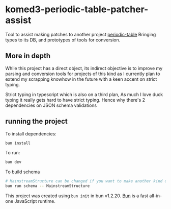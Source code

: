 # komed3-periodic-table-patcher-assist
Tool to assist making patches to another project [periodic-table](github.com/komed3/periodic-table)
Bringing types to its DB, and prototypes of tools for conversion.

## More in depth

While this project has a direct object, its indirect objective is to improve my parsing and conversion tools for projects
of this kind as I currently plan to extend my scrapping knowhow in the future with a keen accent on strict typing.

Strict typing in typescript which is also on a third plan, As much I love duck typing it really gets hard to have strict typing.
Hence why there's 2 dependencies on JSON schema validations


## running the project

To install dependencies:

```bash
bun install
```

To run:

```bash
bun dev
```

To build schema
```bash
# MainstreamStructure can be changed if you want to make another kind of schema
bun run schema -- MainstreamStructure
```

This project was created using `bun init` in bun v1.2.20. [Bun](https://bun.com) is a fast all-in-one JavaScript runtime.
